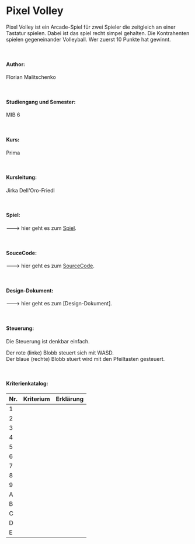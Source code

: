# Pixel Volley

Pixel Volley ist ein Arcade-Spiel für zwei Spieler die zeitgleich an einer Tastatur spielen. Dabei ist das spiel recht simpel gehalten. Die Kontrahenten spielen gegeneinander Volleyball. Wer zuerst 10 Punkte hat gewinnt. 

<br>

#### Author: <br>
Florian Malitschenko

<br>

#### Studiengang und Semester: <br>
MIB 6

<br>

#### Kurs:<br>
Prima

<br>

#### Kursleitung:
Jirka Dell'Oro-Friedl

<br>

#### Spiel: <br>
---> hier geht es zum [Spiel](https://swampowl.github.io/PRIMA/PixelVolley/index.html).

<br>

#### SouceCode: <br>
---> hier geht es zum [SourceCode](https://github.com/Swampowl/PRIMA/tree/master/PixelVolley/Script/Source).

<br>

#### Design-Dokument: <br>
---> hier geht es zum [Design-Dokument].

<br>

#### Steuerung: <br>

Die Steuerung ist denkbar einfach. 

Der rote (linke) Blobb steuert sich mit WASD.<br>
Der blaue (rechte) Blobb stuert wird mit den Pfeiltasten gesteuert.

<br>

#### Kriterienkatalog:<br>


| Nr. | Kriterium  | Erklärung  |
|-----|---|---|
| 1   |   |   |
| 2   |   |   |
| 3   |   |   |
| 4   |   |   |
| 5   |   |   |
| 6   |   |   |
| 7   |   |   |
| 8   |   |   |
| 9   |   |   |
| A   |   |   |
| B   |   |   |
| C   |   |   |
| D   |   |   |
| E   |   |   |

